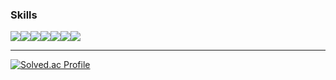 ### Skills
<div style="display:flex; flex-direction:row;">
 <img src="https://img.shields.io/badge/Java-007396?style=for-the-badge&logo=Java&logoColor=white"> 
 <img src="https://img.shields.io/badge/Spring-6DB33F?style=for-the-badge&logo=spring&logoColor=white"> 
 <img src="https://img.shields.io/badge/Spring Boot-6DB33F?style=for-the-badge&logo=spring boot&logoColor=white"> 
 <img src="https://img.shields.io/badge/JPA-6DB33F?style=for-the-badge&logo=spring boot&logoColor=white">
 <img src="https://img.shields.io/badge/AWS EC2-FF9900?style=for-the-badge&logo=Amazon EC2&logoColor=white"> 
 <img src="https://img.shields.io/badge/AWS RDS-527FFF?style=for-the-badge&logo=amazonrds&logoColor=white"> 
 <img src="https://img.shields.io/badge/MySQL-4479A1?style=for-the-badge&logo=MySQL&logoColor=white"> 
</div>

---
 [![Solved.ac Profile](http://mazassumnida.wtf/api/v2/generate_badge?boj=lee2963)](https://solved.ac/lee2963/)
